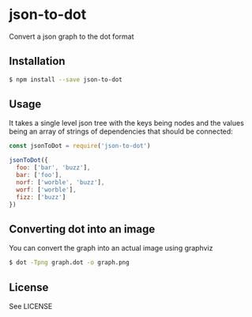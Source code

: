 # json-to-dot

Convert a json graph to the dot format

## Installation

```sh
$ npm install --save json-to-dot
```

## Usage

It takes a single level json tree with the keys being nodes and the values being 
an array of strings of dependencies that should be connected:

```js
const jsonToDot = require('json-to-dot')

jsonToDot({
  foo: ['bar', 'buzz'],
  bar: ['foo'],
  norf: ['worble', 'buzz'],
  worf: ['worble'],
  fizz: ['buzz']
})
```

## Converting dot into an image

You can convert the graph into an actual image using graphviz

```sh
$ dot -Tpng graph.dot -o graph.png
```

## License

See LICENSE

